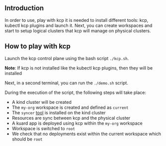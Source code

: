 ## Introduction

In order to use, play with kcp it is needed to install different tools: kcp, kubectl kcp plugins and launch it.
Next, you can create workspaces and start to setup logical clusters that kcp will manage on physical clusters.

## How to play with kcp

Launch the kcp control plane using the bash script `./kcp.sh`.

**Note**: If kcp is not installed like the kubectl kcp plugins, then they will be installed

Next, in a second terminal, you can run the `./demo.sh` script.

During the execution of the script, the following steps will take place:

- A kind cluster will be created
- The `my-org` workspace is created and defined as `current`
- The `syncer` [tool](https://github.com/kcp-dev/kcp/tree/main/docs/architecture#syncer) is installed on the kind cluster 
- Resources are sync between kcp and the physical cluster
- A kuard app is deployed using kcp within the `my-org` workspace
- Workspace is switched to `root` 
- We check that no deployments exist within the current workspace which should be `root`